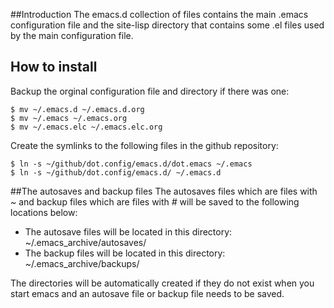 ##Introduction
The emacs.d collection of files contains the main .emacs configuration file and the site-lisp directory that contains some .el files used by the main configuration file.

## How to install
Backup the orginal configuration file and directory if there was one:
~~~
$ mv ~/.emacs.d ~/.emacs.d.org
$ mv ~/.emacs ~/.emacs.org
$ mv ~/.emacs.elc ~/.emacs.elc.org
~~~

Create the symlinks to the following files in the github repository:
~~~
$ ln -s ~/github/dot.config/emacs.d/dot.emacs ~/.emacs
$ ln -s ~/github/dot.config/emacs.d/ ~/.emacs.d
~~~

##The autosaves and backup files
The autosaves files which are files with *~* and backup files which are files with *#* will be saved to the following locations below:

* The autosave files will be located in this directory: ~/.emacs_archive/autosaves/
* The backup files will be located in this directory: ~/.emacs_archive/backups/

The directories will be automatically created if they do not exist
when you start emacs and an autosave file or backup file needs to be
saved.


